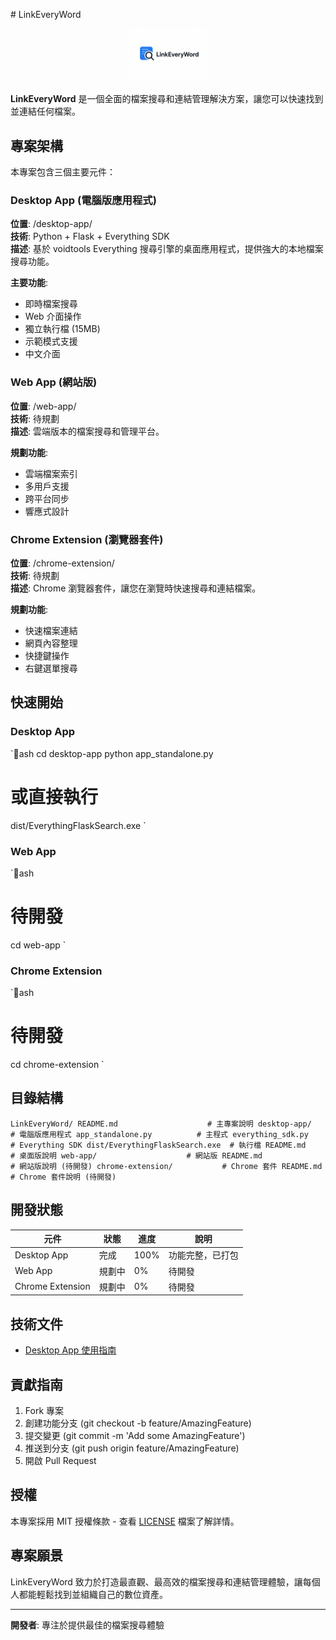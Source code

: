 ﻿﻿# LinkEveryWord

<p align="center"><img src="image.png" width="128"></p>

 **LinkEveryWord** 是一個全面的檔案搜尋和連結管理解決方案，讓您可以快速找到並連結任何檔案。

##  專案架構

本專案包含三個主要元件：

###  Desktop App (電腦版應用程式)
**位置**: /desktop-app/  
**技術**: Python + Flask + Everything SDK  
**描述**: 基於 voidtools Everything 搜尋引擎的桌面應用程式，提供強大的本地檔案搜尋功能。

**主要功能**:
-  即時檔案搜尋
-  Web 介面操作
-  獨立執行檔 (15MB)
-  示範模式支援
-  中文介面

###  Web App (網站版)
**位置**: /web-app/  
**技術**: 待規劃  
**描述**: 雲端版本的檔案搜尋和管理平台。

**規劃功能**:
-  雲端檔案索引
-  多用戶支援
-  跨平台同步
-  響應式設計

###  Chrome Extension (瀏覽器套件)
**位置**: /chrome-extension/  
**技術**: 待規劃  
**描述**: Chrome 瀏覽器套件，讓您在瀏覽時快速搜尋和連結檔案。

**規劃功能**:
-  快速檔案連結
-  網頁內容整理
-  快捷鍵操作
-  右鍵選單搜尋

##  快速開始

### Desktop App
`ash
cd desktop-app
python app_standalone.py
# 或直接執行
dist/EverythingFlaskSearch.exe
`

### Web App
`ash
# 待開發
cd web-app
`

### Chrome Extension
`ash
# 待開發
cd chrome-extension
`

##  目錄結構

`
LinkEveryWord/
  README.md                    # 主專案說明
  desktop-app/                # 電腦版應用程式
    app_standalone.py          # 主程式
    everything_sdk.py          # Everything SDK
    dist/EverythingFlaskSearch.exe  # 執行檔
    README.md                  # 桌面版說明
  web-app/                    # 網站版
    README.md                  # 網站版說明 (待開發)
  chrome-extension/           # Chrome 套件
     README.md                  # Chrome 套件說明 (待開發)
`

##  開發狀態

| 元件 | 狀態 | 進度 | 說明 |
|------|------|------|------|
|  Desktop App |  完成 | 100% | 功能完整，已打包 |
|  Web App |  規劃中 | 0% | 待開發 |
|  Chrome Extension |  規劃中 | 0% | 待開發 |

##  技術文件
- [Desktop App 使用指南](desktop-app/README.md)

##  貢獻指南

1. Fork 專案
2. 創建功能分支 (git checkout -b feature/AmazingFeature)
3. 提交變更 (git commit -m 'Add some AmazingFeature')
4. 推送到分支 (git push origin feature/AmazingFeature)
5. 開啟 Pull Request

##  授權

本專案採用 MIT 授權條款 - 查看 [LICENSE](LICENSE) 檔案了解詳情。

##  專案願景

LinkEveryWord 致力於打造最直觀、最高效的檔案搜尋和連結管理體驗，讓每個人都能輕鬆找到並組織自己的數位資產。

---

**開發者**: 專注於提供最佳的檔案搜尋體驗 
